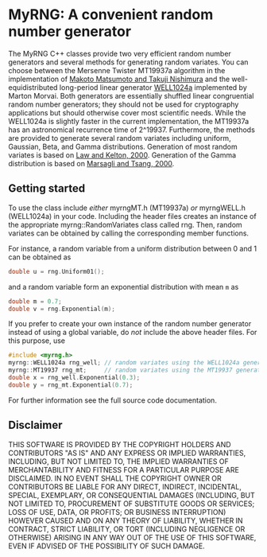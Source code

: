# MyRNG: A convenient random number generator

The MyRNG C++ classes provide two very efficient random number generators 
and several methods for generating random variates. You can choose between 
the Mersenne Twister MT19937a algorithm in the implementation of [Makoto
Matsumoto and Takuji Nishimura][1] and the well-equidistributed long-period 
linear generator [WELL1024a][2] implemented by Marton Morvai. Both generators are
essentially shuffled linear congruential random number generators; they should
not be used for cryptography applications but should otherwise cover most 
scientific needs. While the WELL1024a is slightly faster in the current 
implementation, the MT19937a has an astronomical recurrence time of 2^19937. 
Furthermore, the methods are provided to generate several random variates 
including uniform, Gaussian, Beta, and Gamma distributions. Generation of most
random variates is based on [Law and Kelton, 2000][3]. Generation of the Gamma 
distribution is based on [Marsagli and Tsang, 2000][4].

[1]: http://www.math.sci.hiroshima-u.ac.jp/~m-mat/MT/emt.html "M. Matsumoto and T. Nishimura. Personal web pages." 
[2]: http://dx.doi.org/10.1145/1132973.1132974 "F. Panneton et al.: Improved long-period generators based on linear recurrences modulo 2, ACM Transactions on Mathematical Software, 32(1), 1-16,2006."
[3]: http://dl.acm.org/citation.cfm?id=550113 "A.M. Law and W.D. Kelton: Simulation, modeling and analysis, Third Edition, McGraw Hill, 2006."
[4]: http://dx.doi.org/10.1145/358407.358414 "G. Marsaglia and W.W. Tsang: A simple method for generating gamma variables, ACM TOMS 26, 2000."
 
## Getting started
To use the class include _either_ myrngMT.h (MT19937a) _or_ myrngWELL.h (WELL1024a)
in your code. Including the header files creates an instance of the appropriate
myrng::RandomVariates class called rng. Then, random variates can be obtained by calling
the corresponding member functions.

For instance, a random variable from a uniform distribution between 0 and 1 can be obtained as

```C++
double u = rng.Uniform01();
```

and a random variable form an exponential distribution with mean ```m``` as

```C++
double m = 0.7;
double v = rng.Exponential(m);
```

If you prefer to create your own instance of the random number generator instead of using a
global variable, do _not_ include the above header files. For this purpose, use

```C++
#include <myrng.h>
myrng::WELL1024a rng_well; // random variates using the WELL1024a generator
myrng::MT19937 rng_mt;     // random variates using the MT19937 generator
double x = rng_well.Exponential(0.3);
double y = rng_mt.Exponential(0.7);
```

For further information see the full source code documentation.

## Disclaimer
THIS SOFTWARE IS PROVIDED BY THE COPYRIGHT HOLDERS AND CONTRIBUTORS "AS IS" AND ANY EXPRESS
OR IMPLIED WARRANTIES, INCLUDING, BUT NOT LIMITED TO, THE IMPLIED WARRANTIES OF MERCHANTABILITY
AND FITNESS FOR A PARTICULAR PURPOSE ARE DISCLAIMED. IN NO EVENT SHALL THE COPYRIGHT OWNER OR
CONTRIBUTORS BE LIABLE FOR ANY DIRECT, INDIRECT, INCIDENTAL, SPECIAL, EXEMPLARY, OR CONSEQUENTIAL
DAMAGES (INCLUDING, BUT NOT LIMITED TO, PROCUREMENT OF SUBSTITUTE GOODS OR SERVICES; LOSS OF USE,
DATA, OR PROFITS; OR BUSINESS INTERRUPTION) HOWEVER CAUSED AND ON ANY THEORY OF LIABILITY,
WHETHER IN CONTRACT, STRICT LIABILITY, OR TORT (INCLUDING NEGLIGENCE OR OTHERWISE) ARISING IN ANY
WAY OUT OF THE USE OF THIS SOFTWARE, EVEN IF ADVISED OF THE POSSIBILITY OF SUCH DAMAGE.
 